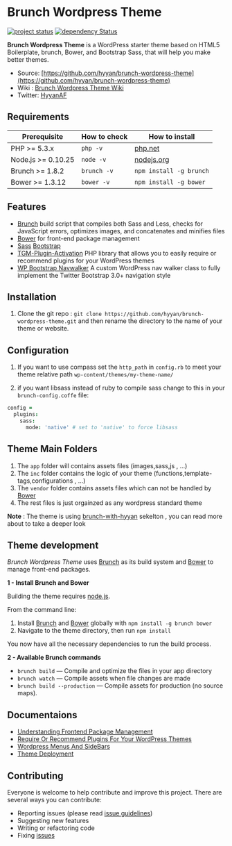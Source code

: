 # Brunch Wordpress Theme

[![project status](http://stillmaintained.com/hyyan/brunch-wordpress-theme.png)](http://stillmaintained.com/hyyan/brunch-wordpress-theme)
[![dependency Status](https://david-dm.org/hyyan/brunch-wordpress-theme/status.svg)](https://david-dm.org/hyyan/brunch-wordpress-theme#info=dependencies)


**Brunch Wordpress Theme** is a WordPress starter theme based on HTML5 Boilerplate, brunch, Bower, and Bootstrap Sass, that will help you make better themes.

* Source: [https://github.com/hyyan/brunch-wordpress-theme](https://github.com/hyyan/brunch-wordpress-theme)
* Wiki  : [Brunch Wordpress Theme Wiki](https://github.com/hyyan/brunch-wordpress-theme/wiki)
* Twitter: [HyyanAF](https://twitter.com/HyyanAF)

## Requirements

| Prerequisite    | How to check | How to install
| --------------- | ------------ | ------------- |
| PHP >= 5.3.x    | `php -v`     | [php.net](http://php.net/manual/en/install.php) |
| Node.js >= 0.10.25  | `node -v`    | [nodejs.org](http://nodejs.org/) |
| Brunch >= 1.8.2  | `brunch -v`    | `npm install -g brunch` |
| Bower >= 1.3.12 | `bower -v`   | `npm install -g bower` |


## Features

* [Brunch](https://github.com/brunch/brunch) build script that compiles both Sass and Less, checks for JavaScript errors, optimizes images, and concatenates and minifies files
* [Bower](http://bower.io/) for front-end package management
* [Sass](https://github.com/twbs/bootstrap-sass) [Bootstrap](http://getbootstrap.com/)
* [TGM-Plugin-Activation](https://github.com/TGMPA/TGM-Plugin-Activation) PHP library that allows you to easily require or recommend plugins for your WordPress themes
* [WP Bootstrap Navwalker](https://github.com/twittem/wp-bootstrap-navwalker) A custom WordPress nav walker class to fully implement the Twitter Bootstrap 3.0+ navigation style



## Installation

1. Clone the git repo :
 `git clone https://github.com/hyyan/brunch-wordpress-theme.git` and then rename the directory to the name of your theme or website.

## Configuration

1. If you want to use compass set the `http_path` in `config.rb` to meet your theme relative path `wp-content/themes/my-theme-name/`

2. if you want libsass instead of ruby to compile sass change to this in your `brunch-config.coffe` file:

```coffeescript
config =
  plugins:
    sass:
      mode: 'native' # set to 'native' to force libsass
```

## Theme Main Folders

1. The `app` folder will contains assets files (images,sass,js , ...)
2. The `inc` folder contains the logic of your theme  (functions,template-tags,configurations , ...)
3. The `vendor` folder contains assets files which can not be handled by [Bower](http://bower.io/)
4. The rest files is just orgainzed as any wordpress standard theme

**Note** : The theme is using [brunch-with-hyyan](https://github.com/hyyan/brunch-with-hyyan) sekelton , you can read more about to take a deeper look

## Theme development

*Brunch Wordpress Theme* uses [Brunch](https://github.com/brunch/brunch) as its build system and [Bower](http://bower.io/) to manage front-end packages.

**1 - Install Brunch and Bower**

Building the theme requires [node.js](http://nodejs.org/download/).

From the command line:

1. Install [Brunch](https://github.com/brunch/brunch) and [Bower](http://bower.io/) globally with `npm install -g brunch bower`
2. Navigate to the theme directory, then run `npm install`

You now have all the necessary dependencies to run the build process.

**2 - Available Brunch commands**

* `brunch build` — Compile and optimize the files in your app directory
* `brunch watch` — Compile assets when file changes are made
* `brunch build --production` — Compile assets for production (no source maps).

## Documentaions

* [Understanding Frontend Package Management](https://github.com/hyyan/brunch-wordpress-theme/blob/master/docs/frontend.md)
* [Require Or Recommend Plugins For Your WordPress Themes](https://github.com/hyyan/brunch-wordpress-theme/blob/master/docs/wordpress-plugins.md)
* [Wordpress Menus And SideBars](https://github.com/hyyan/brunch-wordpress-theme/blob/master/docs/menus-sidebars.md)
* [Theme Deployment](https://github.com/hyyan/brunch-wordpress-theme/blob/master/docs/deployment.md)

## Contributing

Everyone is welcome to help contribute and improve this project. There are several
ways you can contribute:

* Reporting issues (please read [issue guidelines](https://github.com/necolas/issue-guidelines))
* Suggesting new features
* Writing or refactoring code
* Fixing [issues](https://github.com/hyyan/brunch-wordpress-theme/issues)
